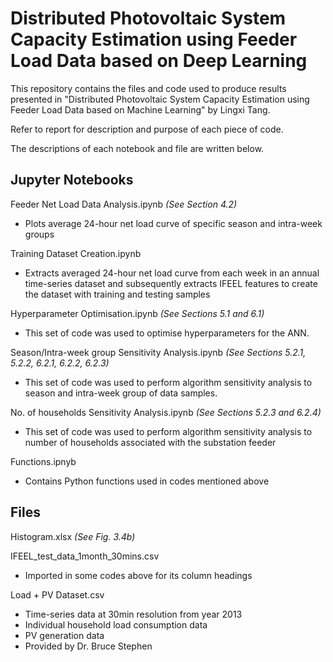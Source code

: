 # Distributed Photovoltaic System Capacity Estimation using Feeder Load Data based on Deep Learning

This repository contains the files and code used to produce results presented in "Distributed Photovoltaic System Capacity Estimation using Feeder Load Data based on Machine Learning" by Lingxi Tang.

Refer to report for description and purpose of each piece of code. 

The descriptions of each notebook and file are written below. 


## Jupyter Notebooks

Feeder Net Load Data Analysis.ipynb
*(See Section 4.2)* 
- Plots average 24-hour net load curve of specific season and intra-week groups

Training Dataset Creation.ipynb
- Extracts averaged 24-hour net load curve from each week in an annual time-series dataset and subsequently extracts IFEEL features to create the dataset with training and testing samples

Hyperparameter Optimisation.ipynb
*(See Sections 5.1 and 6.1)* 
- This set of code was used to optimise hyperparameters for the ANN. 

Season/Intra-week group Sensitivity Analysis.ipynb
*(See Sections 5.2.1, 5.2.2, 6.2.1, 6.2.2, 6.2.3)*
- This set of code was used to perform algorithm sensitivity analysis to season and intra-week group of data samples. 

No. of households Sensitivity Analysis.ipynb
*(See Sections 5.2.3 and 6.2.4)*
- This set of code was used to perform algorithm sensitivity analysis to number of households associated with the substation feeder

Functions.ipnyb
- Contains Python functions used in codes mentioned above

## Files

Histogram.xlsx
*(See Fig. 3.4b)*

IFEEL_test_data_1month_30mins.csv
- Imported in some codes above for its column headings

Load + PV Dataset.csv
- Time-series data at 30min resolution from year 2013
- Individual household load consumption data
- PV generation data 
- Provided by Dr. Bruce Stephen


